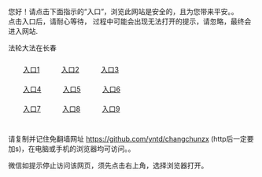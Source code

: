 您好！请点击下面指示的“入口”，浏览此网站是安全的，且为您带来平安。。 <br/>
点击入口后，请耐心等待， 过程中可能会出现无法打开的提示，请忽略，最终会进入网站. </br>

法轮大法在长春<br/>
<div style="padding:10px"><a style="margin:20px" target="_blank" href="https://d1ongoeh0zwwn7.cloudfront.net/2Qpsp?kuqdsdx" id="ccLink1" rel="nofollow">入口1</a> <a target="_blank" style="margin:20px" href="https://d1sw0qwk67yo0c.cloudfront.net/2Qpsp?iwqisj" id="ccLink2" rel="nofollow">入口2</a> <a style="margin:20px" target="_blank" href="https://d2wkxkihx2rwjk.cloudfront.net/2Qpsp?uiivoi" id="ccLink3" rel="nofollow">入口3</a></div>

<div style="padding:10px" ><a style="margin:20px" target="_blank" href="https://d1ongoeh0zwwn7.cloudfront.net/2Qpsp?kuqdsdx" id="ccLink4" rel="nofollow">入口4</a> <a style="margin:20px" href="https://d1sw0qwk67yo0c.cloudfront.net/2Qpsp?iwqisj" target="_blank" id="ccLink5" rel="nofollow">入口5</a> <a style="margin:20px" href="https://d2wkxkihx2rwjk.cloudfront.net/2Qpsp?uiivoi" target="_blank" id="ccLink6" rel="nofollow">入口6</a></div>

<div style="padding:10px"><a style="margin:20px" target="_blank" href="https://d1ongoeh0zwwn7.cloudfront.net/2Qpsp?kuqdsdx" id="ccLink7" rel="nofollow">入口7</a> <a style="margin:20px" href="https://d1sw0qwk67yo0c.cloudfront.net/2Qpsp?iwqisj" target="_blank" id="ccLink8" rel="nofollow">入口8</a> <a style="margin:20px" target="_blank" href="https://d2wkxkihx2rwjk.cloudfront.net/2Qpsp?uiivoi" id="ccLink9" rel="nofollow">入口9</a></div>

<br/>



请复制并记住免翻墙网址 https://github.com/yntd/changchunzx (http后一定要加s)，在电脑或手机的浏览器均可访问。。<br/>

微信如提示停止访问该网页，须先点击右上角，选择浏览器打开。
